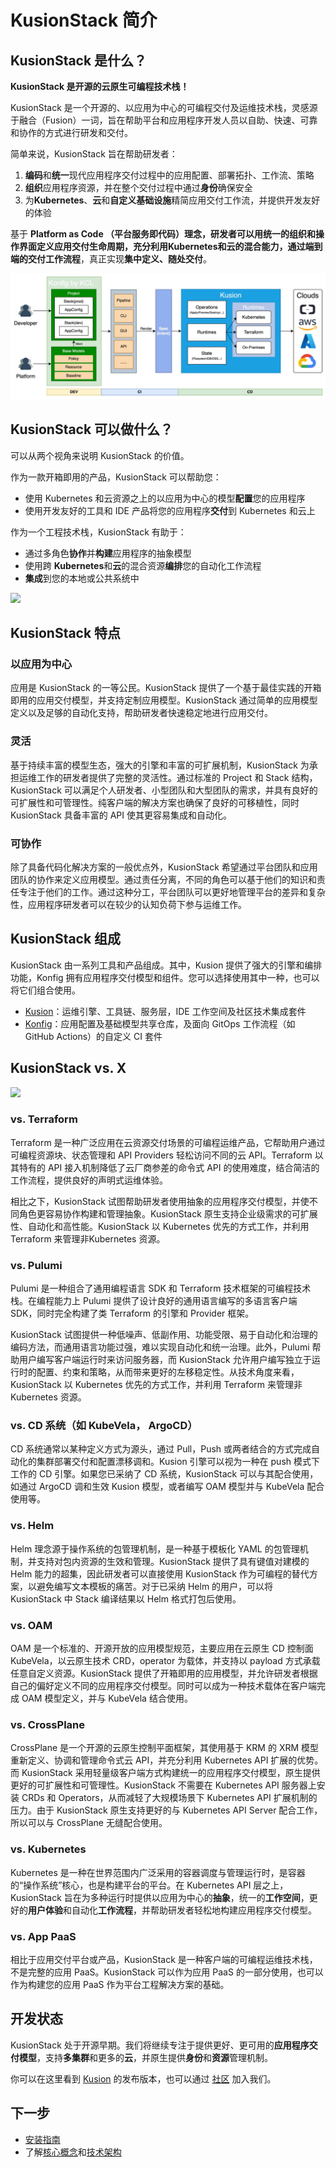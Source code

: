 # KusionStack 简介

## KusionStack 是什么？

**KusionStack 是开源的云原生可编程技术栈！**

KusionStack 是一个开源的、以应用为中心的可编程交付及运维技术栈，灵感源于融合（Fusion）一词，旨在帮助平台和应用程序开发人员以自助、快速、可靠和协作的方式进行研发和交付。

简单来说，KusionStack 旨在帮助研发者：

1. **编码**和**统一**现代应用程序交付过程中的应用配置、部署拓扑、工作流、策略
2. **组织**应用程序资源，并在整个交付过程中通过**身份**确保安全
3. 为**Kubernetes**、**云**和**自定义基础设施**精简应用交付工作流，并提供开发友好的体验

基于 **Platform as Code （平台服务即代码）**理念，研发者可以用统一的组织和操作界面定义应用交付生命周期，充分利用Kubernetes和云的混合能力，通过**端到端的交付工作流程**，真正实现**集中定义、随处交付**。

![](https://raw.githubusercontent.com/KusionStack/kusion/main/docs/arch.png)

## KusionStack 可以做什么？

可以从两个视角来说明 KusionStack 的价值。

作为一款开箱即用的产品，KusionStack 可以帮助您：

+ 使用 Kubernetes 和云资源之上的以应用为中心的模型**配置**您的应用程序
+ 使用开发友好的工具和 IDE 产品将您的应用程序**交付**到 Kubernetes 和云上

作为一个工程技术栈，KusionStack 有助于：

+ 通过多角色**协作**并**构建**应用程序的抽象模型
+ 使用跨 **Kubernetes**和**云**的混合资源**编排**您的自动化工作流程
+ **集成**到您的本地或公共系统中

![](/img/docs/user_docs/intro/kusion-stack-1.png)

## KusionStack 特点

### 以应用为中心

应用是 KusionStack 的一等公民。KusionStack 提供了一个基于最佳实践的开箱即用的应用交付模型，并支持定制应用模型。KusionStack 通过简单的应用模型定义以及足够的自动化支持，帮助研发者快速稳定地进行应用交付。

### 灵活

基于持续丰富的模型生态，强大的引擎和丰富的可扩展机制，KusionStack 为承担运维工作的研发者提供了完整的灵活性。通过标准的 Project 和 Stack 结构，KusionStack 可以满足个人研发者、小型团队和大型团队的需求，并具有良好的可扩展性和可管理性。纯客户端的解决方案也确保了良好的可移植性，同时 KusionStack 具备丰富的 API 使其更容易集成和自动化。

### 可协作

除了具备代码化解决方案的一般优点外，KusionStack 希望通过平台团队和应用团队的协作来定义应用模型。通过责任分离，不同的角色可以基于他们的知识和责任专注于他们的工作。通过这种分工，平台团队可以更好地管理平台的差异和复杂性，应用程序研发者可以在较少的认知负荷下参与运维工作。

## KusionStack 组成

KusionStack 由一系列工具和产品组成。其中，Kusion 提供了强大的引擎和编排功能，Konfig 拥有应用程序交付模型和组件。您可以选择使用其中一种，也可以将它们组合使用。

+ [Kusion](https://github.com/KusionStack/kusion)：运维引擎、工具链、服务层，IDE 工作空间及社区技术集成套件
+ [Konfig](https://github.com/KusionStack/konfig)：应用配置及基础模型共享仓库，及面向 GitOps 工作流程（如 GitHub Actions）的自定义 CI 套件

## KusionStack vs. X

![](/img/docs/user_docs/intro/kusion-vs-x.png)

### vs. Terraform

Terraform 是一种广泛应用在云资源交付场景的可编程运维产品，它帮助用户通过可编程资源块、状态管理和 API Providers 轻松访问不同的云 API。Terraform 以其特有的 API 接入机制降低了云厂商参差的命令式 API 的使用难度，结合简洁的工作流程，提供良好的声明式运维体验。

相比之下，KusionStack 试图帮助研发者使用抽象的应用程序交付模型，并使不同角色更容易协作构建和管理抽象。KusionStack 原生支持企业级需求的可扩展性、自动化和高性能。KusionStack 以 Kubernetes 优先的方式工作，并利用 Terraform 来管理非Kubernetes 资源。

### vs. Pulumi

Pulumi 是一种组合了通用编程语言 SDK 和 Terraform 技术框架的可编程技术栈。在编程能力上 Pulumi 提供了设计良好的通用语言编写的多语言客户端 SDK，同时完全构建了类 Terraform 的引擎和 Provider 框架。

KusionStack 试图提供一种低噪声、低副作用、功能受限、易于自动化和治理的编码方法，而通用语言功能过强，难以实现自动化和统一治理。此外，Pulumi 帮助用户编写客户端运行时来访问服务器，而 KusionStack 允许用户编写独立于运行时的配置、约束和策略，从而带来更好的左移稳定性。从技术角度来看，KusionStack 以 Kubernetes 优先的方式工作，并利用 Terraform 来管理非 Kubernetes 资源。

### vs. CD 系统（如 KubeVela， ArgoCD）

CD 系统通常以某种定义方式为源头，通过 Pull，Push 或两者结合的方式完成自动化的集群部署交付和配置漂移调和。Kusion 引擎可以视为一种在 push 模式下工作的 CD 引擎。如果您已采纳了 CD 系统，KusionStack 可以与其配合使用，如通过 ArgoCD 调和生效 Kusion 模型，或者编写 OAM 模型并与 KubeVela 配合使用等。

### vs. Helm

Helm 理念源于操作系统的包管理机制，是一种基于模板化 YAML 的包管理机制，并支持对包内资源的生效和管理。KusionStack 提供了具有键值对建模的 Helm 能力的超集，因此研发者可以直接使用 KusionStack 作为可编程的替代方案，以避免编写文本模板的痛苦。对于已采纳 Helm 的用户，可以将 KusionStack 中 Stack 编译结果以 Helm 格式打包后使用。

### vs. OAM

OAM 是一个标准的、开源开放的应用模型规范，主要应用在云原生 CD 控制面 KubeVela，以云原生技术 CRD，operator 为载体，并支持以 payload 方式承载任意自定义资源。KusionStack 提供了开箱即用的应用模型，并允许研发者根据自己的偏好定义不同的应用程序交付模型。同时可以成为一种技术载体在客户端完成 OAM 模型定义，并与 KubeVela 结合使用。

### vs. CrossPlane

CrossPlane 是一个开源的云原生控制平面框架，其使用基于 KRM 的 XRM 模型重新定义、协调和管理命令式云 API，并充分利用 Kubernetes API 扩展的优势。而 KusionStack 采用轻量级客户端方式构建统一的应用程序交付模型，原生提供更好的可扩展性和可管理性。KusionStack 不需要在 Kubernetes API 服务器上安装 CRDs 和 Operators，从而减轻了大规模场景下 Kubernetes API 扩展机制的压力。由于 KusionStack 原生支持更好的与 Kubernetes API Server 配合工作，所以可以与 CrossPlane 无缝配合使用。

### vs. Kubernetes

Kubernetes 是一种在世界范围内广泛采用的容器调度与管理运行时，是容器的“操作系统”核心，也是构建平台的平台。在 Kubernetes API 层之上，KusionStack 旨在为多种运行时提供以应用为中心的**抽象**，统一的**工作空间**，更好的**用户体验**和自动化**工作流程**，并帮助研发者轻松地构建应用程序交付模型。

### vs. App PaaS

相比于应用交付平台或产品，KusionStack 是一种客户端的可编程运维技术栈，不是完整的应用 PaaS。KusionStack 可以作为应用 PaaS 的一部分使用，也可以作为构建您的应用 PaaS 作为平台工程解决方案的基础。

## 开发状态

KusionStack 处于开源早期。我们将继续专注于提供更好、更可用的**应用程序交付模型**，支持**多集群**和更多的**云**，并原生提供**身份**和**资源**管理机制。

你可以在这里看到 [Kusion](https://github.com/KusionStack/kusion/releases) 的发布版本，也可以通过 [社区](https://github.com/KusionStack/community) 加入我们。

## 下一步

+ [安装指南](/docs/user_docs/getting-started/install)
+ 了解[核心概念](/docs/user_docs/concepts/glossary)和[技术架构](/docs/user_docs/concepts/arch)
